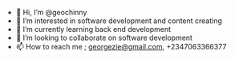 - 👋 Hi, I’m @geochinny
- 👀 I’m interested in software development and content creating
- 🌱 I’m currently learning back end development
- 💞️ I’m looking to collaborate on software development 
- 📫 How to reach me ; georgezie@gmail.com, +2347063366377

<!---
geochinny/geochinny is a ✨ special ✨ repository because its `README.md` (this file) appears on your GitHub profile.
You can click the Preview link to take a look at your changes.
--->
